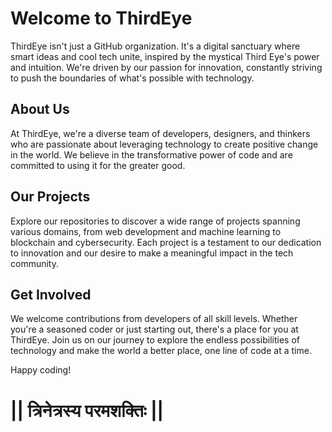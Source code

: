 # Welcome to ThirdEye

ThirdEye isn't just a GitHub organization. It's a digital sanctuary where smart ideas and cool tech unite, inspired by the mystical Third Eye's power and intuition. We're driven by our passion for innovation, constantly striving to push the boundaries of what's possible with technology.

## About Us

At ThirdEye, we're a diverse team of developers, designers, and thinkers who are passionate about leveraging technology to create positive change in the world. We believe in the transformative power of code and are committed to using it for the greater good.

## Our Projects

Explore our repositories to discover a wide range of projects spanning various domains, from web development and machine learning to blockchain and cybersecurity. Each project is a testament to our dedication to innovation and our desire to make a meaningful impact in the tech community.

## Get Involved

We welcome contributions from developers of all skill levels. Whether you're a seasoned coder or just starting out, there's a place for you at ThirdEye. Join us on our journey to explore the endless possibilities of technology and make the world a better place, one line of code at a time.

Happy coding!

# || त्रिनेत्रस्य परमशक्तिः ||

